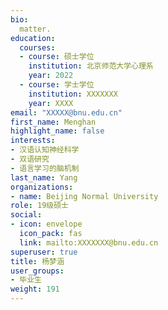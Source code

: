 ```yaml
---
bio: 
  matter.
education:
  courses:
  - course: 硕士学位
    institution: 北京师范大学心理系
    year: 2022
  - course: 学士学位
    institution: XXXXXXX
    year: XXXX
email: "XXXXX@bnu.edu.cn"
first_name: Menghan
highlight_name: false
interests:
- 汉语认知神经科学
- 双语研究
- 语言学习的脑机制
last_name: Yang
organizations:
- name: Beijing Normal University
role: 19级硕士
social:
- icon: envelope
  icon_pack: fas
  link: mailto:XXXXXXX@bnu.edu.cn
superuser: true
title: 杨梦涵
user_groups:
- 毕业生
weight: 191
---
```

